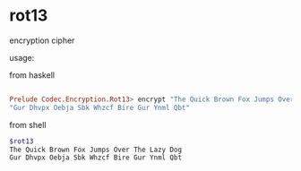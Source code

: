 rot13
=====

encryption cipher


usage:

from haskell

```haskell

Prelude Codec.Encryption.Rot13> encrypt "The Quick Brown Fox Jumps Over The Lazy Dog"
"Gur Dhvpx Oebja Sbk Whzcf Bire Gur Ynml Qbt"
```

from shell

```bash
$rot13
The Quick Brown Fox Jumps Over The Lazy Dog
Gur Dhvpx Oebja Sbk Whzcf Bire Gur Ynml Qbt
```
